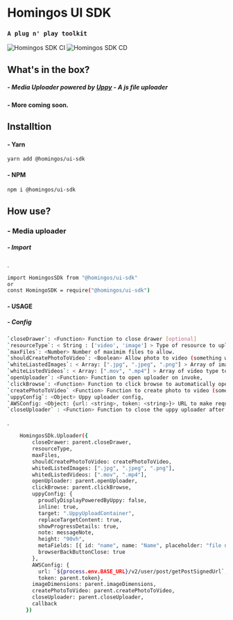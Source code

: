 # Homingos UI SDK 
### `A plug n' play toolkit`
![Homingos SDK CI](https://github.com/homingos/ui-sdk/workflows/Homingos%20UI%20SDK%20CI/badge.svg)
![Homingos SDK CD](https://github.com/homingos/ui-sdk/workflows/Homingos%20UI%20SDK%20CD/badge.svg)
## What's in the box?
##### - Media Uploader powered by [Uppy](https://uppy.io/) - A js file uploader
#### - More coming soon.

## Installtion 
#### - Yarn
```sh
yarn add @homingos/ui-sdk
```
#### - NPM
```sh
npm i @homingos/ui-sdk
```
## How use?
### - Media uploader
##### - Import
.
```sh
import HomingosSDk from "@homingos/ui-sdk"
or 
const HomingoSDK = require("@homingos/ui-sdk")
```

#### - USAGE
##### - Config
```sh
`closeDrawer`: <Function> Function to close drawer [optional]
`resourceType`: < String : ['video', 'image'] > Type of resource to upload
`maxFiles`: <Number> Number of maximim files to allow.
`shouldCreatePhotoToVideo`: <Boolean> Allow photo to video (something we use internally)
`whiteLiastedImages`: < Array: [".jpg", ".jpeg", ".png"] > Array of image type to allow,
`whiteListedVideos`: < Array: [".mov", ".mp4"] > Array of video type to allow,
`openUploader`: <Function> Function to open uploader on invoke,
`clickBrowse`: <Function> Function to click browse to automatically open the uploader,
`createPhotoToVideo` <Function> Function to create photo to video (something we use internally)
`uppyConfig`: <Object> Uppy uploader config,
`AWSConfig: <Object: {url: <string>, token: <string>}> URL to make request on in order to get the pre-signed url and token to be passed as auth header.
`closeUploader` : <Function> Function to close the uppy uploader after upload completion automatically.
``` 
.

````sh
    HomingosSDk.Uploader({
        closeDrawer: parent.closeDrawer,
        resourceType,
        maxFiles,
        shouldCreatePhotoToVideo: createPhotoToVideo,
        whitedListedImages: [".jpg", ".jpeg", ".png"],
        whitedListedVideos: [".mov", ".mp4"],
        openUploader: parent.openUploader,
        clickBrowse: parent.clickBrowse,
        uppyConfig: {
          proudlyDisplayPoweredByUppy: false,
          inline: true,
          target: ".UppyUploadContainer",
          replaceTargetContent: true,
          showProgressDetails: true,
          note: messageNote,
          height: "90vh",
          metaFields: [{ id: "name", name: "Name", placeholder: "file name" }],
          browserBackButtonClose: true
        },
        AWSConfig: { 
          url: `${process.env.BASE_URL}/v2/user/post/getPostSignedUrl`,
          token: parent.token},
        imageDimensions: parent.imageDimensions,
        createPhotoToVideo: parent.createPhotoToVideo,
        closeUploader: parent.closeUploader,
        callback
      })
````
